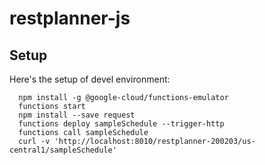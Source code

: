 # restplanner-js

## Setup

Here's the setup of devel environment:

```code bash
  npm install -g @google-cloud/functions-emulator
  functions start
  npm install --save request
  functions deploy sampleSchedule --trigger-http
  functions call sampleSchedule
  curl -v 'http://localhost:8010/restplanner-200203/us-central1/sampleSchedule'
```
